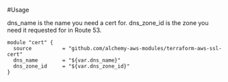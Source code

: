 #Usage

dns_name is the name you need a cert for.
dns_zone_id is the zone you need it requested for in Route 53.

```
module "cert" {
  source          = "github.com/alchemy-aws-modules/terraform-aws-ssl-cert"
  dns_name        = "${var.dns_name}"
  dns_zone_id     = "${var.dns_zone_id}"
}
```
